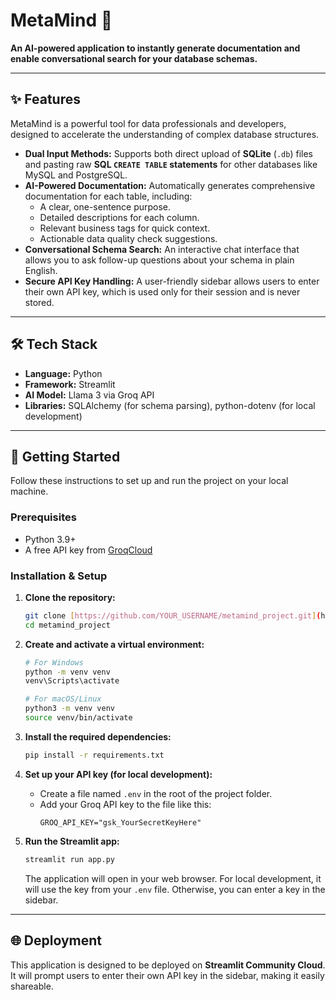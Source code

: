 # MetaMind 🧠

**An AI-powered application to instantly generate documentation and enable conversational search for your database schemas.**

---

## ✨ Features

MetaMind is a powerful tool for data professionals and developers, designed to accelerate the understanding of complex database structures.

-   **Dual Input Methods:** Supports both direct upload of **SQLite** (`.db`) files and pasting raw **SQL `CREATE TABLE` statements** for other databases like MySQL and PostgreSQL.
-   **AI-Powered Documentation:** Automatically generates comprehensive documentation for each table, including:
    -   A clear, one-sentence purpose.
    -   Detailed descriptions for each column.
    -   Relevant business tags for quick context.
    -   Actionable data quality check suggestions.
-   **Conversational Schema Search:** An interactive chat interface that allows you to ask follow-up questions about your schema in plain English.
-   **Secure API Key Handling:** A user-friendly sidebar allows users to enter their own API key, which is used only for their session and is never stored.

---

## 🛠️ Tech Stack

-   **Language:** Python
-   **Framework:** Streamlit
-   **AI Model:** Llama 3 via Groq API
-   **Libraries:** SQLAlchemy (for schema parsing), python-dotenv (for local development)

---

## 🚀 Getting Started

Follow these instructions to set up and run the project on your local machine.

### Prerequisites

-   Python 3.9+
-   A free API key from [GroqCloud](https://console.groq.com/keys)

### Installation & Setup

1.  **Clone the repository:**
    ```bash
    git clone [https://github.com/YOUR_USERNAME/metamind_project.git](https://github.com/YOUR_USERNAME/metamind_project.git)
    cd metamind_project
    ```

2.  **Create and activate a virtual environment:**
    ```bash
    # For Windows
    python -m venv venv
    venv\Scripts\activate

    # For macOS/Linux
    python3 -m venv venv
    source venv/bin/activate
    ```

3.  **Install the required dependencies:**
    ```bash
    pip install -r requirements.txt
    ```

4.  **Set up your API key (for local development):**
    -   Create a file named `.env` in the root of the project folder.
    -   Add your Groq API key to the file like this:
        ```
        GROQ_API_KEY="gsk_YourSecretKeyHere"
        ```

5.  **Run the Streamlit app:**
    ```bash
    streamlit run app.py
    ```
    The application will open in your web browser. For local development, it will use the key from your `.env` file. Otherwise, you can enter a key in the sidebar.

---

## 🌐 Deployment

This application is designed to be deployed on **Streamlit Community Cloud**. It will prompt users to enter their own API key in the sidebar, making it easily shareable.
